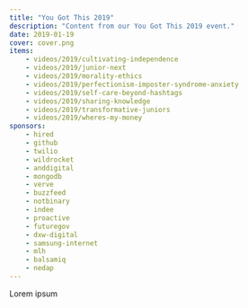 ```yaml
---
title: "You Got This 2019"
description: "Content from our You Got This 2019 event."
date: 2019-01-19
cover: cover.png
items:
    - videos/2019/cultivating-independence
    - videos/2019/junior-next
    - videos/2019/morality-ethics
    - videos/2019/perfectionism-imposter-syndrome-anxiety
    - videos/2019/self-care-beyond-hashtags
    - videos/2019/sharing-knowledge
    - videos/2019/transformative-juniors
    - videos/2019/wheres-my-money
sponsors:
    - hired
    - github
    - twilio
    - wildrocket
    - anddigital
    - mongodb
    - verve
    - buzzfeed
    - notbinary
    - indee
    - proactive
    - futuregov
    - dxw-digital
    - samsung-internet
    - mlh
    - balsamiq
    - nedap
---
```


Lorem ipsum
